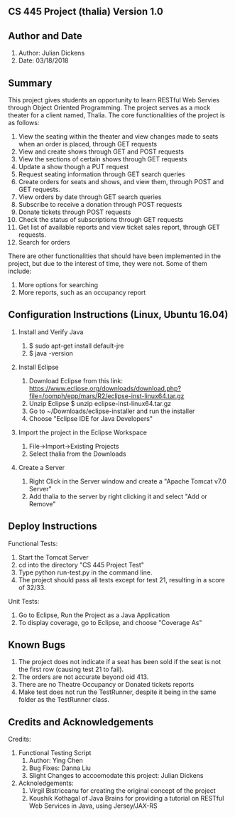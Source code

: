 CS 445 Project (thalia)
Version 1.0
---------------------------------------------------------------------------------
Author and Date
---------------------------------------------------------------------------------
1. Author: Julian Dickens
2. Date: 03/18/2018

Summary
---------------------------------------------------------------------------------
This project gives students an opportunity to learn RESTful Web Servies through Object Oriented Programming. The project serves as a mock theater for a client named, Thalia. The core functionalities of the project is as follows:
1. View the seating within the theater and view changes made to seats when an order is placed, through GET requests
2. View and create shows through GET and POST requests
3. View the sections of certain shows through GET requests
4. Update a show though a PUT request
5. Request seating information through GET search queries
6. Create orders for seats and shows, and view them, through POST and GET requests.
7. View orders by date through GET search queries
8. Subscribe to receive a donation through POST requests
9. Donate tickets through POST requests
10. Check the status of subscriptions through GET requests
11. Get list of available reports and view ticket sales report, through GET requests.
12. Search for orders

There are other functionalities that should have been implemented in the project, but due to the interest of time, they were not. Some of them include:
1. More options for searching
2. More reports, such as an occupancy report 

Configuration Instructions (Linux, Ubuntu 16.04)
----------------------------------------------------------------------------------
1. Install and Verify Java
 	1. $ sudo apt-get install default-jre
 	2. $ java -version

2. Install Eclipse
	1. Download Eclipse from this link:
	https://www.eclipse.org/downloads/download.php?file=/oomph/epp/mars/R2/eclipse-inst-linux64.tar.gz
	2. Unzip Eclipse
	$ unzip eclipse-inst-linux64.tar.gz
	3. Go to ~/Downloads/eclipse-installer and run the installer
	4. Choose "Eclipse IDE for Java Developers"


3. Import the project in the Eclipse Workspace
	1. File->Import->Existing Projects
	2. Select thalia from the Downloads

4. Create a Server
	1. Right Click in the Server window and create a "Apache Tomcat v7.0 Server"
	2. Add thalia to the server by right clicking it and select "Add or Remove"

Deploy Instructions 
----------------------------------------------------------------------------------
Functional Tests:
1. Start the Tomcat Server
2. cd into the directory "CS 445 Project Test"
3. Type python run-test.py in the command line.
4. The project should pass all tests except for test 21, resulting in a score of 32/33.

Unit Tests:
1. Go to Eclipse, Run the Project as a Java Application
2. To display coverage, go to Eclipse, and choose "Coverage As"

Known Bugs
---------------------------------------------------------------------------------
1. The project does not indicate if a seat has been sold if the seat is not the first row (causing test 21 to fail).
2. The orders are not accurate beyond oid 413.
3. There are no Theatre Occupancy or Donated tickets reports
4. Make test does not run the TestRunner, despite it being in the same folder as the TestRunner class.

Credits and Acknowledgements
----------------------------------------------------------------------------------
Credits:
1. Functional Testing Script
	1. Author: Ying Chen
	2. Bug Fixes: Danna Liu 
	3. Slight Changes to accoomodate this project: Julian Dickens 
2. Acknoledgements:
	1. Virgil Bistriceanu for creating the original concept of the project 
	2. Koushik Kothagal of Java Brains for providing a tutorial on RESTful Web Services in Java, using Jersey/JAX-RS








